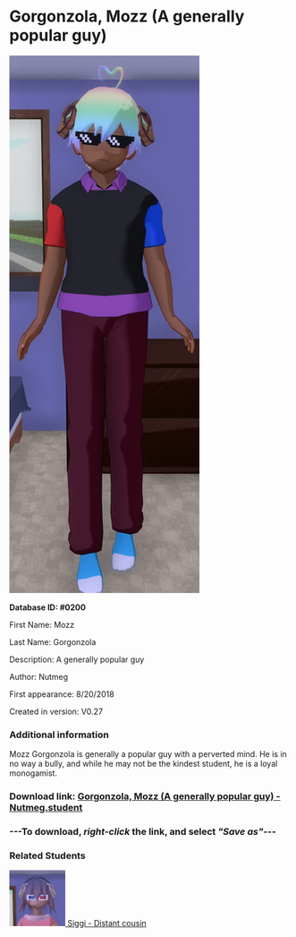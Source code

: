 # Gorgonzola, Mozz (A generally popular guy)

<img src="../../Files/Images/Gorgonzola, Mozz (A generally popular guy).png" title="Gorgonzola, Mozz (A generally popular guy) - Nutmeg">

**Database ID: #0200**

First Name: Mozz

Last Name: Gorgonzola

Description: A generally popular guy

Author: Nutmeg

First appearance: 8/20/2018

Created in version: V0.27

### Additional information

Mozz Gorgonzola is generally a popular guy with a perverted mind. He is in no way a bully, and while he may not be the kindest student, he is a loyal monogamist.

### Download link: <a href="https://raw.githubusercontent.com/Arbiter1223/Daigaku-Gurashi-Custom-Students/master/Files/Student%20Files/Gorgonzola%2C%20Mozz%20(A%20generally%20popular%20guy)%20-%20Nutmeg.student">Gorgonzola, Mozz (A generally popular guy) - Nutmeg.student</a>

### ---**To download, _right-click_ the link, and select _"Save as"_**---

### Related Students

<a href="Shima, Siggi (A distant bitchy cousin of Gorgonzola).md"><img src="../../Files/Thumbs/Shima, Siggi (A distant bitchy cousin of Gorgonzola).png" height="100" width="100" title="Shima, Siggi (A distant bitchy cousin of Gorgonzola) - Nutmeg, V1.00"></a><a href="Shima, Siggi (A distant bitchy cousin of Gorgonzola).md"> Siggi - Distant cousin</a>

